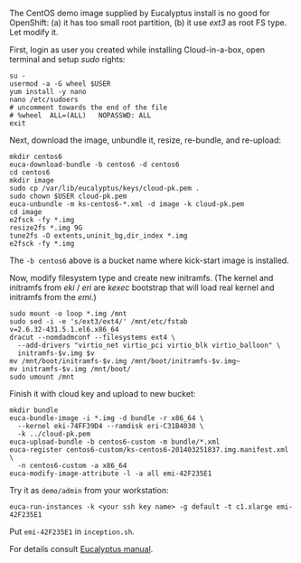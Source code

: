The CentOS demo image supplied by Eucalyptus install is no good for OpenShift: (a) it has too small root partition, (b) it use _ext3_ as root FS type. Let modify it.

First, login as user you created while installing Cloud-in-a-box, open terminal and setup _sudo_ rights:

    su -
    usermod -a -G wheel $USER
    yum install -y nano
    nano /etc/sudoers
    # uncomment towards the end of the file
    # %wheel  ALL=(ALL)   NOPASSWD: ALL
    exit

Next, download the image, unbundle it, resize, re-bundle, and re-upload:

    mkdir centos6
    euca-download-bundle -b centos6 -d centos6
    cd centos6
    mkdir image
    sudo cp /var/lib/eucalyptus/keys/cloud-pk.pem .
    sudo chown $USER cloud-pk.pem
    euca-unbundle -m ks-centos6-*.xml -d image -k cloud-pk.pem
    cd image
    e2fsck -fy *.img
    resize2fs *.img 9G
    tune2fs -O extents,uninit_bg,dir_index *.img
    e2fsck -fy *.img
    

The `-b centos6` above is a bucket name where kick-start image is installed.

Now, modify filesystem type and create new initramfs. (The kernel and initramfs from _eki_ / _eri_ are _kexec_ bootstrap that will load real kernel and initramfs from the _emi_.)

    sudo mount -o loop *.img /mnt
    sudo sed -i -e 's/ext3/ext4/' /mnt/etc/fstab
    v=2.6.32-431.5.1.el6.x86_64
    dracut --nomdadmconf --filesystems ext4 \
      --add-drivers "virtio_net virtio_pci virtio_blk virtio_balloon" \
      initramfs-$v.img $v
    mv /mnt/boot/initramfs-$v.img /mnt/boot/initramfs-$v.img~
    mv initramfs-$v.img /mnt/boot/
    sudo umount /mnt
    

Finish it with cloud key and upload to new bucket:

    mkdir bundle
    euca-bundle-image -i *.img -d bundle -r x86_64 \
      --kernel eki-74FF39D4 --ramdisk eri-C31B4030 \
      -k ../cloud-pk.pem
    euca-upload-bundle -b centos6-custom -m bundle/*.xml
    euca-register centos6-custom/ks-centos6-201403251837.img.manifest.xml \
      -n centos6-custom -a x86_64
    euca-modify-image-attribute -l -a all emi-42F235E1

Try it as `demo/admin` from your workstation:

    euca-run-instances -k <your ssh key name> -g default -t c1.xlarge emi-42F235E1

Put `emi-42F235E1` in `inception.sh`.

For details consult [Eucalyptus manual](https://www.eucalyptus.com/docs/eucalyptus/3.4/index.html#image-guide/img_add_existing.html).
